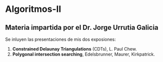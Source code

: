 # Algoritmos-II

## Materia impartida por el Dr. Jorge Urrutia Galicia

Se inluyen las presentaciones de mis dos exposiones:

1. __Constrained Delaunay Triangulations__ (CDTs), L. Paul Chew.
2. __Polygonal intersection searching__, Edelsbrunner, Maurer, Kirkpatrick.
